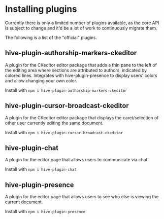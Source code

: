 # Installing plugins

Currently there is only a limited number of plugins available, as the core API is subject to change and it'd be a lot of work to continuously migrate them.

The following is a list of the "official" plugins.

## hive-plugin-authorship-markers-ckeditor
A plugin for the CKeditor editor package that adds a thin pane to the left of the editing area where sections are attributed to authors, indicated by colored lines. Integrates with hive-plugin-presence to display users' colors and allow changing your own color.

Install with `npm i hive-plugin-authorship-markers-ckeditor`

## hive-plugin-cursor-broadcast-ckeditor
A plugin for the CKeditor editor package that displays the caret/selection of other user currently editing the same document.

Install with `npm i hive-plugin-cursor-broadcast-ckeditor`

## hive-plugin-chat
A plugin for the editor page that allows users to communicate via chat.

Install with `npm i hive-plugin-chat`

## hive-plugin-presence
A plugin for the editor page that allows users to see who else is viewing the current document.

Install with `npm i hive-plugin-presence`